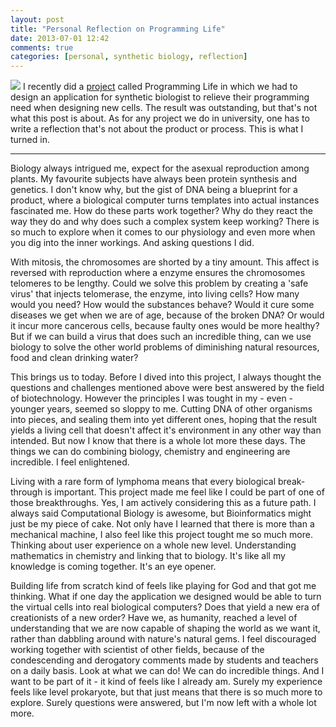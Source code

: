 ```yaml
---
layout: post
title: "Personal Reflection on Programming Life"
date: 2013-07-01 12:42
comments: true
categories: [personal, synthetic biology, reflection]
---
```

![](/images/blurrydna.png)
I recently did a [project](http://djdex.net/sb) called Programming Life in which we had to design an application for synthetic biologist to relieve their programming need when designing new cells. The result was outstanding, but that's not what this post is about. As for any project we do in university, one has to write a reflection that's not about the product or process. This is what I turned in.

* * *

Biology always intrigued me, expect for the asexual reproduction among plants. My favourite subjects have always been protein synthesis and genetics. I don't know why, but the gist of DNA being a blueprint for a product, where a biological computer turns templates into actual instances fascinated me. How do these parts work together? Why do they react the way they do and why does such a complex system keep working? There is so much to explore when it comes to our physiology and even more when you dig into the inner workings. And asking questions I did.

With mitosis, the chromosomes are shorted by a tiny amount. This affect is reversed with reproduction where a enzyme ensures the chromosomes telomeres to be lengthy. Could we solve this problem by creating a 'safe virus' that injects telomerase, the enzyme, into living cells? How many would you need? How would the substances behave? Would it cure some diseases we get when we are of age, because of the broken DNA? Or would it incur more cancerous cells, because faulty ones would be more healthy? But if we can build a virus that does such an incredible thing, can we use biology to solve the other world problems of diminishing natural resources, food and clean drinking water? 

This brings us to today. Before I dived into this project, I always thought the questions and challenges mentioned above were best answered by the field of biotechnology. However the principles I was tought in my - even - younger years, seemed so sloppy to me. Cutting DNA of other organisms into pieces, and sealing them into yet different ones, hoping that the result yields a living cell that doesn't affect it's environment in any other way than intended. But now I know that there is a whole lot more these days. The things we can do combining biology, chemistry and engineering are incredible. I feel enlightened. 

Living with a rare form of lymphoma means that every biological break-through is important. This project made me feel like I could be part of one of those breakthroughs. Yes, I am actively considering this as a future path. I always said Computational Biology is awesome, but Bioinformatics might just be my piece of cake. Not only have I learned that there is more than a mechanical machine, I also feel like this project tought me so much more. Thinking about user experience on a whole new level. Understanding mathematics in chemistry and linking that to biology. It's like all my knowledge is coming together. It's an eye opener.

Building life from scratch kind of feels like playing for God and that got me thinking. What if one day the application we designed would be able to turn the virtual cells into real biological computers? Does that yield a new era of creationists of a new order? Have we, as humanity, reached a level of understanding that we are now capable of shaping the world as we want it, rather than dabbling around with nature's natural gems. I feel discouraged working together with scientist of other fields, because of the condescending and derogatory comments made by students and teachers on a daily basis. Look at what we can do! We can do incredible things. And I want to be part of it - it kind of feels like I already am. Surely my experience feels like level prokaryote, but that just means that there is so much more to explore. Surely questions were answered, but I'm now left with a whole lot more.